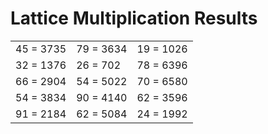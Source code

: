 # Lattice Multiplication Results

|   |   |   |
|---|---|---|
| 45 = 3735 | 79 = 3634 | 19 = 1026 |
| 32 = 1376 | 26 = 702 | 78 = 6396 |
| 66 = 2904 | 54 = 5022 | 70 = 6580 |
| 54 = 3834 | 90 = 4140 | 62 = 3596 |
| 91 = 2184 | 62 = 5084 | 24 = 1992 |
